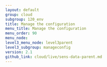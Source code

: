 ```yaml
---
layout: default
group: cloud
subgroup: 120_env
title: Manage the configuration
menu_title: Manage the configuration
menu_order: 90
menu_node:
level3_menu_node: level3parent
level3_subgroup: manageconfig
version: 2.1
github_link: cloud/live/sens-data-parent.md
---
```

